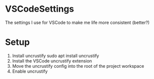 # VSCodeSettings
The settings I use for VSCode to make me life more consistent (better?)

# Setup
1. Install uncrustify
	sudo apt install uncrustify
2. Install the VSCode uncrustify extension
3. Move the uncrustify config into the root of the project workspace
4. Enable uncrustify
